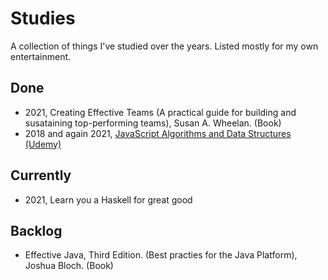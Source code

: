 # Studies
A collection of things I've studied over the years. Listed mostly for my own entertainment.

## Done

- 2021, Creating Effective Teams (A practical guide for building and susataining top-performing teams), Susan A. Wheelan. (Book)
- 2018 and again 2021, [JavaScript Algorithms and Data Structures (Udemy)](https://www.udemy.com/course/js-algorithms-and-data-structures-masterclass/)

## Currently
- 2021, Learn you a Haskell for great good


## Backlog
- Effective Java, Third Edition. (Best practies for the Java Platform), Joshua Bloch. (Book)
